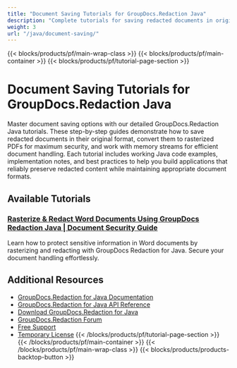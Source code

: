 ```yaml
---
title: "Document Saving Tutorials for GroupDocs.Redaction Java"
description: "Complete tutorials for saving redacted documents in original format, as rasterized PDF, or to streams using GroupDocs.Redaction for Java."
weight: 3
url: "/java/document-saving/"
---
```

{{< blocks/products/pf/main-wrap-class >}}
{{< blocks/products/pf/main-container >}}
{{< blocks/products/pf/tutorial-page-section >}}
# Document Saving Tutorials for GroupDocs.Redaction Java

Master document saving options with our detailed GroupDocs.Redaction Java tutorials. These step-by-step guides demonstrate how to save redacted documents in their original format, convert them to rasterized PDFs for maximum security, and work with memory streams for efficient document handling. Each tutorial includes working Java code examples, implementation notes, and best practices to help you build applications that reliably preserve redacted content while maintaining appropriate document formats.

## Available Tutorials

### [Rasterize & Redact Word Documents Using GroupDocs Redaction Java | Document Security Guide](./groupdocs-redaction-java-rasterize-word-docs/)
Learn how to protect sensitive information in Word documents by rasterizing and redacting with GroupDocs Redaction for Java. Secure your document handling effortlessly.

## Additional Resources

- [GroupDocs.Redaction for Java Documentation](https://docs.groupdocs.com/redaction/java/)
- [GroupDocs.Redaction for Java API Reference](https://reference.groupdocs.com/redaction/java/)
- [Download GroupDocs.Redaction for Java](https://releases.groupdocs.com/redaction/java/)
- [GroupDocs.Redaction Forum](https://forum.groupdocs.com/c/redaction)
- [Free Support](https://forum.groupdocs.com/)
- [Temporary License](https://purchase.groupdocs.com/temporary-license/)
{{< /blocks/products/pf/tutorial-page-section >}}
{{< /blocks/products/pf/main-container >}}
{{< /blocks/products/pf/main-wrap-class >}}
{{< blocks/products/products-backtop-button >}}